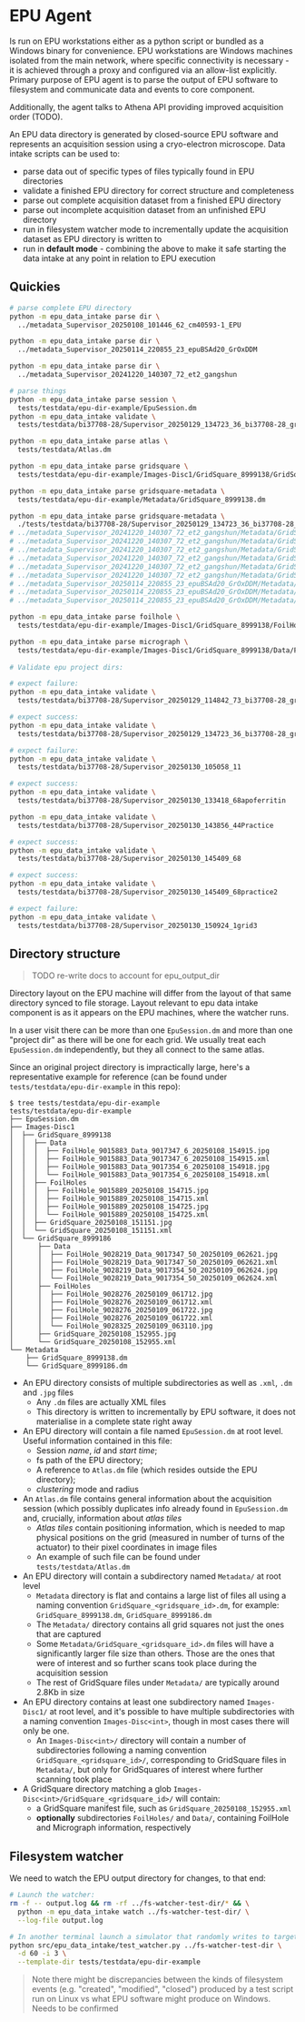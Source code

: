 # EPU Agent

Is run on EPU workstations either as a python script or bundled as a Windows binary for convenience.
EPU workstations are Windows machines isolated from the main network, where specific connectivity is
necessary - it is achieved through a proxy and configured via an allow-list explicitly. Primary purpose of EPU
agent is to parse the output of EPU software to filesystem and communicate data and events to core component.

Additionally, the agent talks to Athena API providing improved acquisition order (TODO).


An EPU data directory is generated by closed-source EPU software and represents an acquisition session
using a cryo-electron microscope. Data intake scripts can be used to:

- parse data out of specific types of files typically found in EPU directories
- validate a finished EPU directory for correct structure and completeness
- parse out complete acquisition dataset from a finished EPU directory
- parse out incomplete acquisition dataset from an unfinished EPU directory
- run in filesystem watcher mode to incrementally update the acquisition dataset as EPU directory is written to
- run in **default mode** - combining the above to make it safe starting the data intake at any point in relation to
  EPU execution

## Quickies

```bash
# parse complete EPU directory
python -m epu_data_intake parse dir \
  ../metadata_Supervisor_20250108_101446_62_cm40593-1_EPU

python -m epu_data_intake parse dir \
  ../metadata_Supervisor_20250114_220855_23_epuBSAd20_GrOxDDM

python -m epu_data_intake parse dir \
  ../metadata_Supervisor_20241220_140307_72_et2_gangshun

# parse things
python -m epu_data_intake parse session \
  tests/testdata/epu-dir-example/EpuSession.dm
python -m epu_data_intake validate \
  tests/testdata/bi37708-28/Supervisor_20250129_134723_36_bi37708-28_grid7_EPU/EpuSession.dm

python -m epu_data_intake parse atlas \
  tests/testdata/Atlas.dm

python -m epu_data_intake parse gridsquare \
  tests/testdata/epu-dir-example/Images-Disc1/GridSquare_8999138/GridSquare_20250108_151151.xml

python -m epu_data_intake parse gridsquare-metadata \
  tests/testdata/epu-dir-example/Metadata/GridSquare_8999138.dm

python -m epu_data_intake parse gridsquare-metadata \
  ./tests/testdata/bi37708-28/Supervisor_20250129_134723_36_bi37708-28_grid7_EPU/Metadata/GridSquare_29273435.dm
# ../metadata_Supervisor_20241220_140307_72_et2_gangshun/Metadata/GridSquare_20688814.dm
# ../metadata_Supervisor_20241220_140307_72_et2_gangshun/Metadata/GridSquare_20688837.dm
# ../metadata_Supervisor_20241220_140307_72_et2_gangshun/Metadata/GridSquare_20688878.dm
# ../metadata_Supervisor_20241220_140307_72_et2_gangshun/Metadata/GridSquare_20688880.dm
# ../metadata_Supervisor_20241220_140307_72_et2_gangshun/Metadata/GridSquare_20688768.dm
# ../metadata_Supervisor_20241220_140307_72_et2_gangshun/Metadata/GridSquare_20688766.dm
# ../metadata_Supervisor_20250114_220855_23_epuBSAd20_GrOxDDM/Metadata/GridSquare_13515313.dm
# ../metadata_Supervisor_20250114_220855_23_epuBSAd20_GrOxDDM/Metadata/GridSquare_13515293.dm
# ../metadata_Supervisor_20250114_220855_23_epuBSAd20_GrOxDDM/Metadata/GridSquare_13515237.dm

python -m epu_data_intake parse foilhole \
  tests/testdata/epu-dir-example/Images-Disc1/GridSquare_8999138/FoilHoles/FoilHole_9015889_20250108_154725.xml

python -m epu_data_intake parse micrograph \
  tests/testdata/epu-dir-example/Images-Disc1/GridSquare_8999138/Data/FoilHole_9015883_Data_9017354_6_20250108_154918.xml
  
# Validate epu project dirs:

# expect failure:
python -m epu_data_intake validate \
  tests/testdata/bi37708-28/Supervisor_20250129_114842_73_bi37708-28_grid7_EPU

# expect success:
python -m epu_data_intake validate \
  tests/testdata/bi37708-28/Supervisor_20250129_134723_36_bi37708-28_grid7_EPU

# expect failure:
python -m epu_data_intake validate \
  tests/testdata/bi37708-28/Supervisor_20250130_105058_11

# expect success:
python -m epu_data_intake validate \
  tests/testdata/bi37708-28/Supervisor_20250130_133418_68apoferritin

python -m epu_data_intake validate \
  tests/testdata/bi37708-28/Supervisor_20250130_143856_44Practice

# expect success:
python -m epu_data_intake validate \
  tests/testdata/bi37708-28/Supervisor_20250130_145409_68

# expect success:
python -m epu_data_intake validate \
  tests/testdata/bi37708-28/Supervisor_20250130_145409_68practice2

# expect failure:
python -m epu_data_intake validate \
  tests/testdata/bi37708-28/Supervisor_20250130_150924_1grid3

```


## Directory structure

> TODO re-write docs to account for epu_output_dir

Directory layout on the EPU machine will differ from the layout of that
same directory synced to file storage. Layout relevant to epu data intake component
is as it appears on the EPU machines, where the watcher runs.

In a user visit there can be more than one `EpuSession.dm` and more than one "project dir"
as there will be one for each grid. We usually treat each `EpuSession.dm` independently,
but they all connect to the same atlas.

Since an original project directory is impractically large, here's a representative
example for reference (can be found under `tests/testdata/epu-dir-example` in this repo):

```
$ tree tests/testdata/epu-dir-example
tests/testdata/epu-dir-example
├── EpuSession.dm
├── Images-Disc1
│  ├── GridSquare_8999138
│  │  ├── Data
│  │  │  ├── FoilHole_9015883_Data_9017347_6_20250108_154915.jpg
│  │  │  ├── FoilHole_9015883_Data_9017347_6_20250108_154915.xml
│  │  │  ├── FoilHole_9015883_Data_9017354_6_20250108_154918.jpg
│  │  │  └── FoilHole_9015883_Data_9017354_6_20250108_154918.xml
│  │  ├── FoilHoles
│  │  │  ├── FoilHole_9015889_20250108_154715.jpg
│  │  │  ├── FoilHole_9015889_20250108_154715.xml
│  │  │  ├── FoilHole_9015889_20250108_154725.jpg
│  │  │  └── FoilHole_9015889_20250108_154725.xml
│  │  ├── GridSquare_20250108_151151.jpg
│  │  └── GridSquare_20250108_151151.xml
│  └── GridSquare_8999186
│      ├── Data
│      │  ├── FoilHole_9028219_Data_9017347_50_20250109_062621.jpg
│      │  ├── FoilHole_9028219_Data_9017347_50_20250109_062621.xml
│      │  ├── FoilHole_9028219_Data_9017354_50_20250109_062624.jpg
│      │  └── FoilHole_9028219_Data_9017354_50_20250109_062624.xml
│      ├── FoilHoles
│      │  ├── FoilHole_9028276_20250109_061712.jpg
│      │  ├── FoilHole_9028276_20250109_061712.xml
│      │  ├── FoilHole_9028276_20250109_061722.jpg
│      │  ├── FoilHole_9028276_20250109_061722.xml
│      │  └── FoilHole_9028325_20250109_063110.jpg
│      ├── GridSquare_20250108_152955.jpg
│      └── GridSquare_20250108_152955.xml
└── Metadata
    ├── GridSquare_8999138.dm
    └── GridSquare_8999186.dm
```

- An EPU directory consists of multiple subdirectories as well as `.xml`, `.dm` and `.jpg` files
  - Any `.dm` files are actually XML files
  - This directory is written to incrementally by EPU software, it does not materialise in a complete state right away
- An EPU directory will contain a file named `EpuSession.dm` at root level. Useful information contained in this file:
  - Session _name_, _id_ and _start time_;
  - fs path of the EPU directory;
  - A reference to `Atlas.dm` file (which resides outside the EPU directory);
  - _clustering_ mode and radius
- An `Atlas.dm` file contains general information about the acquisition session (which possibly duplicates info already
  found in `EpuSession.dm` and, crucially, information about _atlas tiles_
  - _Atlas tiles_ contain positioning information, which is needed to map physical positions on the grid (measured in
    number of turns of the actuator) to their pixel coordinates in image files
  - An example of such file can be found under `tests/testdata/Atlas.dm`
- An EPU directory will contain a subdirectory named `Metadata/` at root level
  - `Metadata` directory is flat and contains a large list of files all using a naming convention
    `GridSquare_<gridsquare_id>.dm`, for example: `GridSquare_8999138.dm`, `GridSquare_8999186.dm`
  - The `Metadata/` directory contains all grid squares not just the ones that are captured
  - Some `Metadata/GridSquare_<gridsquare_id>.dm` files will have a significantly larger file size than others.
    Those are the ones that were of interest and so further scans took place during the acquisition session
  - The rest of GridSquare files under `Metadata/` are typically around 2.8Kb in size
- An EPU directory contains at least one subdirectory named `Images-Disc1/` at root level,
  and it's possible to have multiple subdirectories with a naming convention `Images-Disc<int>`, though in most
  cases there will only be one.
  - An `Images-Disc<int>/` directory will contain a number of subdirectories following a naming convention
    `GridSquare_<gridsquare_id>/`, corresponding to GridSquare files in `Metadata/`, but only for GridSquares of
    interest where further scanning took place
- A GridSquare directory matching a glob `Images-Disc<int>/GridSquare_<gridsquare_id>/` will contain:
  - a GridSquare manifest file, such as `GridSquare_20250108_152955.xml`
  - **optionally** subdirectories `FoilHoles/` and `Data/`, containing FoilHole and Micrograph information, respectively


## Filesystem watcher

We need to watch the EPU output directory for changes, to that end:

```bash
# Launch the watcher:
rm -f -- output.log && rm -rf ../fs-watcher-test-dir/* && \
  python -m epu_data_intake watch ../fs-watcher-test-dir/ \
  --log-file output.log

# In another terminal launch a simulator that randomly writes to target dir:
python src/epu_data_intake/test_watcher.py ../fs-watcher-test-dir \
  -d 60 -i 3 \
  --template-dir tests/testdata/epu-dir-example
```

> Note there might be discrepancies between the kinds of filesystem events (e.g. "created", "modified", "closed")
> produced by a test script run on Linux vs what EPU software might produce on Windows. Needs to be confirmed


